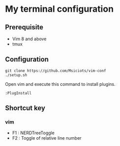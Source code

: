 # My terminal configuration
## Prerequisite
- Vim 8 and above
- tmux
## Configuration

```
git clone https://github.com/Msiciots/vim-conf
./setup.sh
```
Open vim and execute this command to install plugins.
```
:PlugInstall
```
## Shortcut key
### vim
- F1 : NERDTreeToggle
- F2 : Toggle of relative line number 
